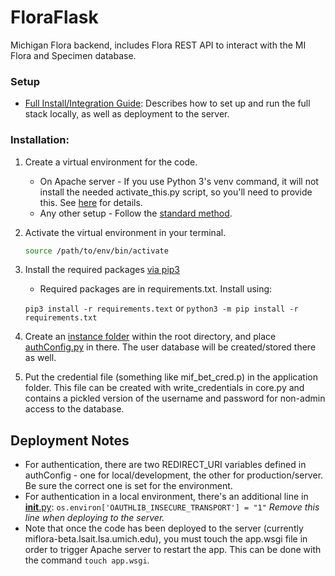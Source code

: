 # FloraFlask

Michigan Flora backend, includes Flora REST API to interact with the MI Flora and Specimen database.

### Setup ###

* [Full Install/Integration Guide](): Describes how to set up and run the full stack locally, as well as deployment to the server.

### Installation:

1. Create a virtual environment for the code.
    * On Apache server - If you use Python 3's venv command, it will not install
    the needed activate_this.py script, so you'll need to provide this. See [here][3] for details.
    * Any other setup - Follow the [standard method][1].
2. Activate the virtual environment in your terminal.
    ```bash
    source /path/to/env/bin/activate
    ```
3. Install the required packages [via pip3][2]
    * Required packages are in requirements.txt. Install using:
    
    ``pip3 install -r requirements.text`` or ```python3 -m pip install -r requirements.txt```
    
4. Create an [instance folder](https://flask.palletsprojects.com/en/1.1.x/config/#instance-folders) within the 
root directory, and place [authConfig.py]() in there. The user database will be created/stored there as well.

5. Put the credential file (something like mif_bet_cred.p) in the application folder. This file can be created
with write_credentials in core.py and contains a pickled version of the username and password
for non-admin access to the database.

## Deployment Notes

 * For authentication, there are two REDIRECT_URI variables defined in authConfig -
    one for local/development, the other for production/server. Be sure the correct one 
    is set for the environment.
 *  For authentication in a local environment, there's an additional line in
    [__init__.py]():
        `os.environ['OAUTHLIB_INSECURE_TRANSPORT'] = "1"`
    *Remove this line when deploying to the server.*
 * Note that once the code has been deployed to the server (currently miflora-beta.lsait.lsa.umich.edu), 
 you must touch the app.wsgi file in order to trigger Apache server to restart the app.
 This can be done with the command 
 `touch app.wsgi`.
 
[1]: https://docs.python.org/3/library/venv.html
[2]: https://packaging.python.org/guides/installing-using-pip-and-virtual-environments/#using-requirements-files
[3]: https://stackoverflow.com/questions/25020451/no-activate-this-py-file-in-venv-pyvenv

